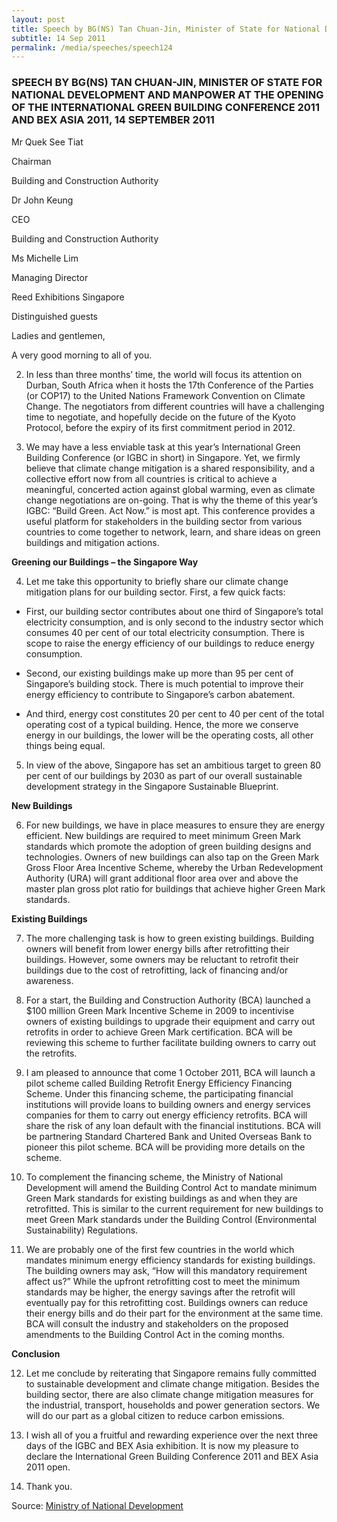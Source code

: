 ```yaml
---
layout: post
title: Speech by BG(NS) Tan Chuan-Jin, Minister of State for National Development and Manpower at the opening of the International Green Building Conference 2011 and BEX Asia 2011, 14 September 2011
subtitle: 14 Sep 2011
permalink: /media/speeches/speech124
---
```


### SPEECH BY BG(NS) TAN CHUAN-JIN, MINISTER OF STATE FOR NATIONAL DEVELOPMENT AND MANPOWER AT THE OPENING OF THE INTERNATIONAL GREEN BUILDING CONFERENCE 2011 AND BEX ASIA 2011, 14 SEPTEMBER 2011

Mr Quek See Tiat

Chairman

Building and Construction Authority

Dr John Keung

CEO

Building and Construction Authority

Ms Michelle Lim

Managing Director

Reed Exhibitions Singapore

Distinguished guests

Ladies and gentlemen,

A very good morning to all of you.

2. In less than three months’ time, the world will focus its attention on Durban, South Africa when it hosts the 17th Conference of the Parties (or COP17) to the United Nations Framework Convention on Climate Change. The negotiators from different countries will have a challenging time to negotiate, and hopefully decide on the future of the Kyoto Protocol, before the expiry of its first commitment period in 2012.

3. We may have a less enviable task at this year’s International Green Building Conference (or IGBC in short) in Singapore. Yet, we firmly believe that climate change mitigation is a shared responsibility, and a collective effort now from all countries is critical to achieve a meaningful, concerted action against global warming, even as climate change negotiations are on-going. That is why the theme of this year’s IGBC: “Build Green. Act Now.” is most apt. This conference provides a useful platform for stakeholders in the building sector from various countries to come together to network, learn, and share ideas on green buildings and mitigation actions.

**Greening our Buildings – the Singapore Way**

4. Let me take this opportunity to briefly share our climate change mitigation plans for our building sector. First, a few quick facts:

* First, our building sector contributes about one third of Singapore’s total electricity consumption, and is only second to the industry sector which consumes 40 per cent of our total electricity consumption. There is scope to raise the energy efficiency of our buildings to reduce energy consumption.

* Second, our existing buildings make up more than 95 per cent of Singapore’s building stock. There is much potential to improve their energy efficiency to contribute to Singapore’s carbon abatement.

* And third, energy cost constitutes 20 per cent to 40 per cent of the total operating cost of a typical building. Hence, the more we conserve energy in our buildings, the lower will be the operating costs, all other things being equal.

5. In view of the above, Singapore has set an ambitious target to green 80 per cent of our buildings by 2030 as part of our overall sustainable development strategy in the Singapore Sustainable Blueprint.

**New Buildings**

6. For new buildings, we have in place measures to ensure they are energy efficient. New buildings are required to meet minimum Green Mark standards which promote the adoption of green building designs and technologies. Owners of new buildings can also tap on the Green Mark Gross Floor Area Incentive Scheme, whereby the Urban Redevelopment Authority (URA) will grant additional floor area over and above the master plan gross plot ratio for buildings that achieve higher Green Mark standards.

**Existing Buildings**

7. The more challenging task is how to green existing buildings. Building owners will benefit from lower energy bills after retrofitting their buildings. However, some owners may be reluctant to retrofit their buildings due to the cost of retrofitting, lack of financing and/or awareness.

8. For a start, the Building and Construction Authority (BCA) launched a $100 million Green Mark Incentive Scheme in 2009 to incentivise owners of existing buildings to upgrade their equipment and carry out retrofits in order to achieve Green Mark certification. BCA will be reviewing this scheme to further facilitate building owners to carry out the retrofits.

9. I am pleased to announce that come 1 October 2011, BCA will launch a pilot scheme called Building Retrofit Energy Efficiency Financing Scheme. Under this financing scheme, the participating financial institutions will provide loans to building owners and energy services companies for them to carry out energy efficiency retrofits. BCA will share the risk of any loan default with the financial institutions. BCA will be partnering Standard Chartered Bank and United Overseas Bank to pioneer this pilot scheme. BCA will be providing more details on the scheme.

10. To complement the financing scheme, the Ministry of National Development will amend the Building Control Act to mandate minimum Green Mark standards for existing buildings as and when they are retrofitted. This is similar to the current requirement for new buildings to meet Green Mark standards under the Building Control (Environmental Sustainability) Regulations.

11. We are probably one of the first few countries in the world which mandates minimum energy efficiency standards for existing buildings. The building owners may ask, “How will this mandatory requirement affect us?” While the upfront retrofitting cost to meet the minimum standards may be higher, the energy savings after the retrofit will eventually pay for this retrofitting cost. Buildings owners can reduce their energy bills and do their part for the environment at the same time. BCA will consult the industry and stakeholders on the proposed amendments to the Building Control Act in the coming months.

**Conclusion**

12. Let me conclude by reiterating that Singapore remains fully committed to sustainable development and climate change mitigation. Besides the building sector, there are also climate change mitigation measures for the industrial, transport, households and power generation sectors. We will do our part as a global citizen to reduce carbon emissions.

13. I wish all of you a fruitful and rewarding experience over the next three days of the IGBC and BEX Asia exhibition. It is now my pleasure to declare the International Green Building Conference 2011 and BEX Asia 2011 open.

14. Thank you.

Source: [<a href="https://www.mnd.gov.sg/" target="_blank">Ministry of National Development </a>](https://www.mnd.gov.sg/)
